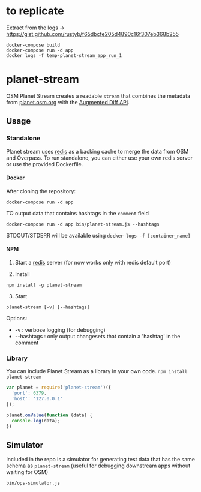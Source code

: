 # to replicate
Extract from the logs -> https://gist.github.com/rustyb/f65dbcfe205d4890c16f307eb368b255

```
docker-compose build
docker-compose run -d app
docker logs -f temp-planet-stream_app_run_1
```

# planet-stream

OSM Planet Stream creates a readable `stream` that combines the metadata from [planet.osm.org](http://planet.osm.org) with the [Augmented Diff API](https://wiki.openstreetmap.org/wiki/Overpass_API/Augmented_Diffs).


## Usage

### Standalone

Planet stream uses [redis](http://redis.io) as a backing cache to merge the data from OSM and Overpass. To run standalone, you can either use your own redis server or use the provided Dockerfile.

#### Docker

After cloning the repository:

```
docker-compose run -d app
```

TO output data that contains hashtags in the `comment` field

```
docker-compose run -d app bin/planet-stream.js --hashtags
```

STDOUT/STDERR will be available using `docker logs -f [container_name]`

#### NPM

1. Start a [redis](http://redis.io/) server (for now works only with redis default port)

2. Install
```
npm install -g planet-stream
```

3. Start
```
planet-stream [-v] [--hashtags]
```

Options:
 - -v : verbose logging (for debugging)
 - --hashtags : only output changesets that contain a 'hashtag' in the comment

### Library

You can include Planet Stream as a library in your own code. `npm install planet-stream`

```js
var planet = require('planet-stream')({
  'port': 6379,
  'host': '127.0.0.1'
});

planet.onValue(function (data) {
  console.log(data);
})
```


## Simulator
Included in the repo is a simulator for generating test data that has the same schema as `planet-stream` (useful for debugging downstream apps without waiting for OSM)
  ```
  bin/ops-simulator.js
  ```
